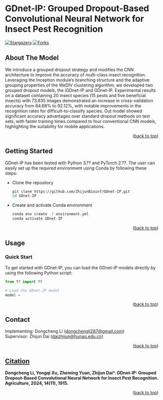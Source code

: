 <a id="readme-top"></a>

<!-- PROJECT SHIELDS -->

<!--
*** I'm using markdown "reference style" links for readability.
*** Reference links are enclosed in brackets [ ] instead of parentheses ( ).
*** See the bottom of this document for the declaration of the reference variables
*** for contributors-url, forks-url, etc. This is an optional, concise syntax you may use.
*** https://www.markdownguide.org/basic-syntax/#reference-style-links
-->

[stars-shield]: https://img.shields.io/github/stars/ZhijunBioinf/GDnet-IP.svg?style=flat-square&color=b75347
[stars-url]: https://github.com/ZhijunBioinf/GDnet-IP/stargazers
[forks-shield]: https://img.shields.io/github/forks/ZhijunBioinf/GDnet-IP.svg?style=flat-square&color=df7e66
[forks-url]: https://github.com/ZhijunBioinf/GDnet-IP/network/members

<!-- PROJECT LOGO -->

# GDnet-IP: Grouped Dropout-Based Convolutional Neural Network for Insect Pest Recognition</h1>

[![Stargazers][stars-shield]][stars-url]
 [![Forks][forks-shield]][forks-url]

<!-- TABLE OF CONTENTS -->

<!-- ABOUT THE PROJECT -->

## About The Model

We introduce a grouped dropout strategy and modifies the CNN architecture to improve the accuracy of multi-class insect recognition. Leveraging the Inception module’s branching structure and the adaptive grouping properties of the WeDIV clustering algorithm, we developed two grouped dropout models, the iGDnet-IP and
GDnet-IP. Experimental results on a dataset containing 20 insect species (15 pests and five beneficial insects) with 73,635 images demonstrated an increase in cross-validation accuracy from 84.68% to 92.12%, with notable improvements in the recognition rates for difficult-to-classify species. Out model showed significant accuracy advantages over standard dropout methods on test sets, with faster training times compared to four conventional CNN models, highlighting the suitability for mobile applications.

<p align="right">(<a href="#readme-top">back to top</a>)</p>

<!-- GETTING STARTED -->

## Getting Started

GDnet-IP has been tested with Python 3.?? and PyTorch 2.??. The user can easily set up the required environment using Conda by following these steps:

- Clone the repository
  
  ```bash
  git clone https://github.com/ZhijunBioinf/GDnet-IP.git
  cd GDnet-IP
  ```
  
- Create and activate Conda environment
  
  ```bash
  conda env create -f environment.yml 
  conda activate GDnet-IP
  ```
  
  <p align="right">(<a href="#readme-top">back to top</a>)</p>
  

<!-- USAGE EXAMPLES -->

## Usage

### Quick Start

To get started with GDnet-IP, you can load the GDnet-IP models directly by using the following Python script:

```python
from ?? import ??

# Load the GDnet-IP model
model = 
```

<p align="right">(<a href="#readme-top">back to top</a>)</p>

<!-- CONTRIBUTING -->

<!-- CONTACT -->

## Contact

Implementing: Dongcheng Li (dongchengli287@gmail.com)  
Supervisor: Zhijun Dai (daizhijun@hunau.edu.cn)

<p align="right">(<a href="#readme-top">back to top</a>)</p>

## [Citation](https://www.mdpi.com/2077-0472/14/11/1915)

**Dongcheng Li, Yongqi Xu, Zheming Yuan, Zhijun Dai\*. GDnet-IP: Grouped Dropout-Based Convolutional Neural Network for Insect Pest Recognition. Agriculture, 2024, 14(11), 1915.**

<p align="right">(<a href="#top">back to top</a>)</p>
